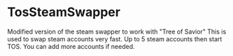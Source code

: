 # TosSteamSwapper
Modified version of the steam swapper to work with "Tree of Savior"
This is used to swap steam accounts very fast. Up to 5 steam accounts then start TOS. You can add more accounts if needed.
